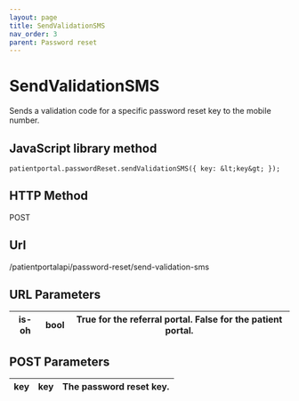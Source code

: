```yaml
---
layout: page
title: SendValidationSMS
nav_order: 3
parent: Password reset
---
```


# SendValidationSMSSends a validation code for a specific password reset key to the mobile number.## JavaScript library method```patientportal.passwordReset.sendValidationSMS({ key: &lt;key&gt; });```## HTTP MethodPOST## ****Url****/patientportalapi/password-reset/send-validation-sms## URL Parameters| is-oh | bool | True for the referral portal. False for the patient portal. || --- | --- | --- |## POST Parameters| key | key | The password reset key. || --- | --- | --- |